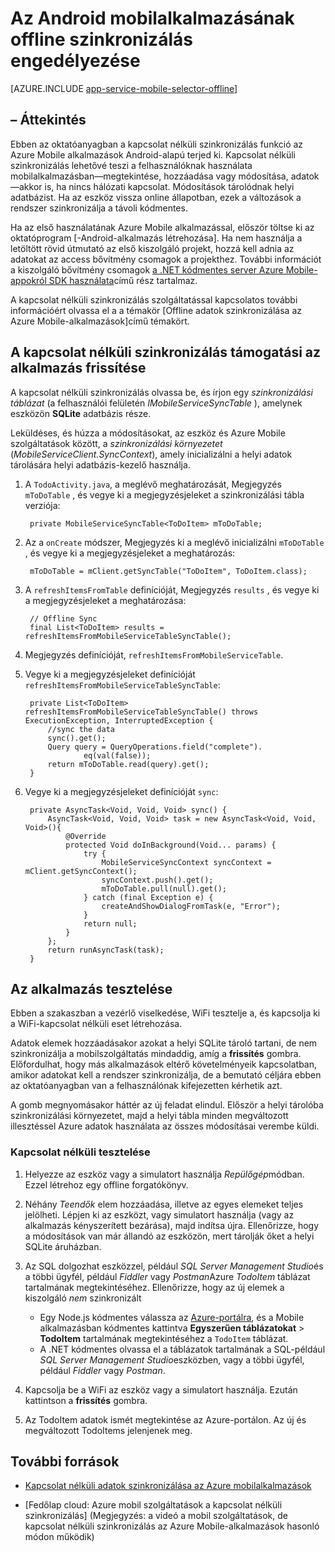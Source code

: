 <properties
    pageTitle="Kapcsolat nélküli szinkronizálás engedélyezése az Azure mobilalkalmazás (Android)"
    description="Alkalmazás szolgáltatás Mobile-alkalmazások használata az Android alkalmazásban offline adatok gyorsítótár és szinkronizálása"
    documentationCenter="android"
    authors="ysxu"
    manager="erikre"
    services="app-service\mobile"/>

<tags
    ms.service="app-service-mobile"
    ms.workload="mobile"
    ms.tgt_pltfrm="mobile-android"
    ms.devlang="java"
    ms.topic="article"
    ms.date="10/01/2016"
    ms.author="yuaxu"/>

# <a name="enable-offline-sync-for-your-android-mobile-app"></a>Az Android mobilalkalmazásának offline szinkronizálás engedélyezése

[AZURE.INCLUDE [app-service-mobile-selector-offline](../../includes/app-service-mobile-selector-offline.md)]

## <a name="overview"></a>– Áttekintés

Ebben az oktatóanyagban a kapcsolat nélküli szinkronizálás funkció az Azure Mobile alkalmazások Android-alapú terjed ki. Kapcsolat nélküli szinkronizálás lehetővé teszi a felhasználóknak használata mobilalkalmazásban&mdash;megtekintése, hozzáadása vagy módosítása, adatok&mdash;akkor is, ha nincs hálózati kapcsolat. Módosítások tárolódnak helyi adatbázist. Ha az eszköz vissza online állapotban, ezek a változások a rendszer szinkronizálja a távoli kódmentes.

Ha az első használatának Azure Mobile alkalmazással, először töltse ki az oktatóprogram [-Android-alkalmazás létrehozása]. Ha nem használja a letöltött rövid útmutató az első kiszolgáló projekt, hozzá kell adnia az adatokat az access bővítmény csomagok a projekthez. További információt a kiszolgáló bővítmény csomagok [a .NET kódmentes server Azure Mobile-appokról SDK használata](app-service-mobile-dotnet-backend-how-to-use-server-sdk.md)című rész tartalmaz.

A kapcsolat nélküli szinkronizálás szolgáltatással kapcsolatos további információért olvassa el a a témakör [Offline adatok szinkronizálása az Azure Mobile-alkalmazások]című témakört.

## <a name="update-the-app-to-support-offline-sync"></a>A kapcsolat nélküli szinkronizálás támogatási az alkalmazás frissítése

A kapcsolat nélküli szinkronizálás olvassa be, és írjon egy *szinkronizálási táblázat* (a felhasználói felületén *IMobileServiceSyncTable* ), amelynek eszközön **SQLite** adatbázis része.

Leküldéses, és húzza a módosításokat, az eszköz és Azure Mobile szolgáltatások között, a *szinkronizálási környezetet* (*MobileServiceClient.SyncContext*), amely inicializálni a helyi adatok tárolására helyi adatbázis-kezelő használja.

1. A `TodoActivity.java`, a meglévő meghatározását, Megjegyzés `mToDoTable` , és vegye ki a megjegyzésjeleket a szinkronizálási tábla verziója:

        private MobileServiceSyncTable<ToDoItem> mToDoTable;

2. Az a `onCreate` módszer, Megjegyzés ki a meglévő inicializálni `mToDoTable` , és vegye ki a megjegyzésjeleket a meghatározás:

        mToDoTable = mClient.getSyncTable("ToDoItem", ToDoItem.class);

3. A `refreshItemsFromTable` definícióját, Megjegyzés `results` , és vegye ki a megjegyzésjeleket a meghatározása:

        // Offline Sync
        final List<ToDoItem> results = refreshItemsFromMobileServiceTableSyncTable();

4. Megjegyzés definícióját, `refreshItemsFromMobileServiceTable`.

5. Vegye ki a megjegyzésjeleket definícióját `refreshItemsFromMobileServiceTableSyncTable`:

        private List<ToDoItem> refreshItemsFromMobileServiceTableSyncTable() throws ExecutionException, InterruptedException {
            //sync the data
            sync().get();
            Query query = QueryOperations.field("complete").
                    eq(val(false));
            return mToDoTable.read(query).get();
        }

6. Vegye ki a megjegyzésjeleket definícióját `sync`:

        private AsyncTask<Void, Void, Void> sync() {
            AsyncTask<Void, Void, Void> task = new AsyncTask<Void, Void, Void>(){
                @Override
                protected Void doInBackground(Void... params) {
                    try {
                        MobileServiceSyncContext syncContext = mClient.getSyncContext();
                        syncContext.push().get();
                        mToDoTable.pull(null).get();
                    } catch (final Exception e) {
                        createAndShowDialogFromTask(e, "Error");
                    }
                    return null;
                }
            };
            return runAsyncTask(task);
        }

## <a name="test-the-app"></a>Az alkalmazás tesztelése

Ebben a szakaszban a vezérlő viselkedése, WiFi tesztelje a, és kapcsolja ki a WiFi-kapcsolat nélküli eset létrehozása.

Adatok elemek hozzáadásakor azokat a helyi SQLite tároló tartani, de nem szinkronizálja a mobilszolgáltatás mindaddig, amíg a **frissítés** gombra. Előfordulhat, hogy más alkalmazások eltérő követelményeik kapcsolatban, amikor adatokat kell a rendszer szinkronizálja, de a bemutató céljára ebben az oktatóanyagban van a felhasználónak kifejezetten kérhetik azt.

A gomb megnyomásakor háttér az új feladat elindul. Először a helyi tárolóba szinkronizálási környezetet, majd a helyi tábla minden megváltozott illesztéssel Azure adatok használata az összes módosításai verembe küldi.

### <a name="offline-testing"></a>Kapcsolat nélküli tesztelése

1. Helyezze az eszköz vagy a simulatort használja *Repülőgép*módban. Ezzel létrehoz egy offline forgatókönyv.

2. Néhány *Teendők* elem hozzáadása, illetve az egyes elemeket teljes jelölheti. Lépjen ki az eszközt, vagy simulatort használja (vagy az alkalmazás kényszerített bezárása), majd indítsa újra. Ellenőrizze, hogy a módosítások van már állandó az eszközön, mert tárolják őket a helyi SQLite áruházban.

3. Az SQL dolgozhat eszközzel, például *SQL Server Management Studio*és a többi ügyfél, például *Fiddler* vagy *Postman*Azure *TodoItem* táblázat tartalmának megtekintéséhez. Ellenőrizze, hogy az új elemek a kiszolgáló _nem_ szinkronizált

    + Egy Node.js kódmentes válassza az [Azure-portálra](https://portal.azure.com/), és a Mobile alkalmazásban kódmentes kattintva **Egyszerűen táblázatokat** > **TodoItem** tartalmának megtekintéséhez a `TodoItem` táblázat.
    + A .NET kódmentes olvassa el a táblázatok tartalmának a SQL-például *SQL Server Management Studio*eszközben, vagy a többi ügyfél, például *Fiddler* vagy *Postman*.

4. Kapcsolja be a WiFi az eszköz vagy a simulatort használja. Ezután kattintson a **frissítés** gombra.

5. Az TodoItem adatok ismét megtekintése az Azure-portálon. Az új és megváltozott TodoItems jelenjenek meg.

## <a name="additional-resources"></a>További források

* [Kapcsolat nélküli adatok szinkronizálása az Azure mobilalkalmazások]

* [Fedőlap cloud: Azure mobil szolgáltatások a kapcsolat nélküli szinkronizálás] \(Megjegyzés: a videó a mobil szolgáltatások, de kapcsolat nélküli szinkronizálás az Azure Mobile-alkalmazások hasonló módon működik\)


<!-- URLs. -->

[Kapcsolat nélküli adatok szinkronizálása az Azure mobilalkalmazások]: app-service-mobile-offline-data-sync.md

[Az Android-alkalmazás létrehozása]: app-service-mobile-android-get-started.md

[Felhőalapú fedőlap: Kapcsolat nélküli szinkronizálás az Azure mobil szolgáltatások]: http://channel9.msdn.com/Shows/Cloud+Cover/Episode-155-Offline-Storage-with-Donna-Malayeri
[Azure Friday: Offline-enabled apps in Azure Mobile Services]: http://azure.microsoft.com/documentation/videos/azure-mobile-services-offline-enabled-apps-with-donna-malayeri/

